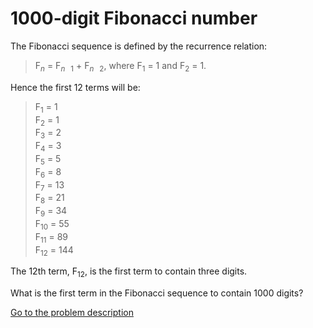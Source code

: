 1000-digit Fibonacci number
===========================

<p>The Fibonacci sequence is defined by the recurrence relation:</p>
<blockquote>F<sub><i>n</i></sub> = F<sub><i>n</i><img src='images/symbol_minus.gif' width='9' height='3' alt='&minus;' border='0' style='vertical-align:middle;' />1</sub> + F<sub><i>n</i><img src='images/symbol_minus.gif' width='9' height='3' alt='&minus;' border='0' style='vertical-align:middle;' />2</sub>, where F<sub>1</sub> = 1 and F<sub>2</sub> = 1.</blockquote>
<p>Hence the first 12 terms will be:</p>
<blockquote>F<sub>1</sub> = 1<br />
F<sub>2</sub> = 1<br />
F<sub>3</sub> = 2<br />
F<sub>4</sub> = 3<br />
F<sub>5</sub> = 5<br />
F<sub>6</sub> = 8<br />
F<sub>7</sub> = 13<br />
F<sub>8</sub> = 21<br />
F<sub>9</sub> = 34<br />
F<sub>10</sub> = 55<br />
F<sub>11</sub> = 89<br />
F<sub>12</sub> = 144</blockquote>
<p>The 12th term, F<sub>12</sub>, is the first term to contain three digits.</p>
<p>What is the first term in the Fibonacci sequence to contain 1000 digits?</p>



[Go to the problem description](http://projecteuler.net/problem=25)
